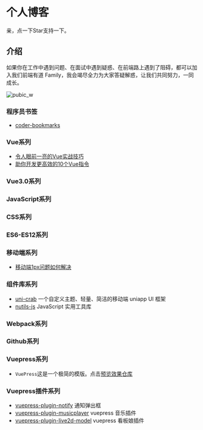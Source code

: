# 个人博客
亲，点一下Star支持一下。
## 介绍

如果你在工作中遇到问题、在面试中遇到疑惑、在前端路上遇到了阻碍，都可以加入我们前端有道 Family，我会竭尽全力为大家答疑解惑，让我们共同努力，一同成长。

![pubic_w](https://cdn.jsdelivr.net/gh/qqlcx5/figure-bed@v1.0.0/image/public_w.jpg)

### 程序员书签
- [coder-bookmarks](https://github.com/qqlcx5/coder-bookmarks/blob/dev/docs/website/pages.md)
### Vue系列
- [令人眼前一亮的Vue实战技巧](Vue系列/令人眼前一亮的Vue实战技巧.md)
- [助你开发更高效的10个Vue指令](Vue系列/助你开发更高效的10个Vue指令.md)

### Vue3.0系列

### JavaScript系列

### CSS系列

### ES6-ES12系列

### 移动端系列
- [移动端1px问题如何解决](./移动端系列/移动端1px问题如何解决.md)
### 组件库系列
- [uni-crab](https://github.com/qqlcx5/uni-crab) 一个自定义主题、轻量、简洁的移动端 uniapp UI 框架
- [nutils-js](https://github.com/qqlcx5/nutils-js) JavaScript 实用工具库


### Webpack系列


### Github系列

### Vuepress系列

- `VuePress`这是一个极简的模版。点击[预览效果](https://qqlcx5.gitee.io/vuepress-template/)[仓库](https://github.com/qqlcx5/vuepress-template)
### Vuepress插件系列

- [vuepress-plugin-notify](https://github.com/qqlcx5/vuepress-plugin-notify) 通知弹出框
- [vuepress-plugin-musicplayer](https://github.com/qqlcx5/vuepress-plugin-musicplayer) vuepress 音乐插件
- [vuepress-plugin-live2d-model](https://github.com/qqlcx5/vuepress-plugin-live2d-model) vuepress 看板娘插件



